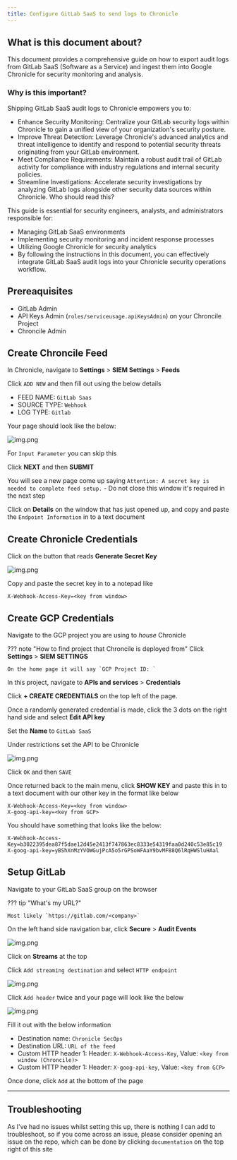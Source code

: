 ```yaml
---
title: Configure GitLab SaaS to send logs to Chronicle
---
```


## What is this document about?

This document provides a comprehensive guide on how to export audit logs from GitLab SaaS (Software as a Service) and ingest them into Google Chronicle for security monitoring and analysis.

### Why is this important?

Shipping GitLab SaaS audit logs to Chronicle empowers you to:

* Enhance Security Monitoring: Centralize your GitLab security logs within Chronicle to gain a unified view of your organization's security posture.
* Improve Threat Detection: Leverage Chronicle's advanced analytics and threat intelligence to identify and respond to potential security threats originating from your GitLab environment.
* Meet Compliance Requirements: Maintain a robust audit trail of GitLab activity for compliance with industry regulations and internal security policies.
* Streamline Investigations: Accelerate security investigations by analyzing GitLab logs alongside other security data sources within Chronicle.
Who should read this?

This guide is essential for security engineers, analysts, and administrators responsible for:

* Managing GitLab SaaS environments
* Implementing security monitoring and incident response processes
* Utilizing Google Chronicle for security analytics
* By following the instructions in this document, you can effectively integrate GitLab SaaS audit logs into your Chronicle security operations workflow.

## Prereaquisites

* GitLab Admin
* API Keys Admin (`roles/serviceusage.apiKeysAdmin`) on your Chroncile Project
* Chroncile Admin

## Create Chroncile Feed

In Chronicle, navigate to **Settings** > **SIEM Settings** > **Feeds**

Click `ADD NEW` and then fill out using the below details

* FEED NAME: `GitLab Saas`
* SOURCE TYPE: `Webhook`
* LOG TYPE: `Gitlab`

Your page should look like the below:

![img.png](../../../assets/chronicle-gitlab-saas-set-properties.png)

For `Input Parameter` you can skip this

Click **NEXT** and then **SUBMIT**

You will see a new page come up saying `Attention: A secret key is needed to complete feed setup.` - Do not close this window
it's required in the next step

Click on **Details** on the window that has just opened up, and copy and paste the `Endpoint Information` in to a text document

## Create Chronicle Credentials

Click on the button that reads **Generate Secret Key**

![img.png](../../../assets/chronicle-gitlab-saas-secret-key.png)

Copy and paste the secret key in to a notepad like

```text
X-Webhook-Access-Key=<key from window>
```

## Create GCP Credentials

Navigate to the GCP project you are using to _house_ Chronicle

??? note "How to find project that Chroncile is deployed from"
    Click **Settings** > **SIEM SETTINGS**

    On the home page it will say `GCP Project ID: `

In this project, navigate to **APIs and services** > **Credentials**

Click **+ CREATE CREDENTIALS** on the top left of the page.

Once a randomly generated credential is made, click the 3 dots on the right hand side and select **Edit API key**

Set the **Name** to `GitLab SaaS`

Under restrictions set the API to be Chronicle

![img.png](../../../assets/chroncile-api-key-restrict.png)

Click `OK` and then `SAVE`

Once returned back to the main menu, click **SHOW KEY** and paste this in to a text document with our other key in the format like below

```text
X-Webhook-Access-Key=<key from window>
X-goog-api-key=<key from GCP>
```

You should have something that looks like the below:

```text
X-Webhook-Access-Key=b3022395dea87f5dae12d45e2413f747863ec8333e54319faa0d240c53e85c19
X-goog-api-key=yBShXnMzYVOWGujPcA5o5rGPSoWFAaY9bvMF88Q6lRqHWSluHAal
```

## Setup GitLab

Navigate to your GitLab SaaS group on the browser

??? tip "What's my URL?"

    Most likely `https://gitlab.com/<company>`

On the left hand side navigation bar, click **Secure** > **Audit Events**

![img.png](../../../assets/chronicle-gitlab-saas-secure-auditevents-menu.png)

Click on **Streams** at the top

Click `Add streaming destination` and select `HTTP endpoint`

![img.png](../../../assets/chronicle-gitlab-saas-gitlab-auditevents-streaming-destination.png)

Click `Add header` twice and your page will look like the below

![img.png](../../../assets/chronicle-gitlab-saas-gitlab-add-destination-dialogue-double-header.png)

Fill it out with the below information

* Destination name: `Chronicle SecOps`
* Destination URL: `URL of the feed`
* Custom HTTP header 1: Header: `X-Webhook-Access-Key`, Value: `<key from window (Chroncile)>`
* Custom HTTP header 1: Header: `X-goog-api-key`, Value: `<key from GCP>`

Once done, click `Add` at the bottom of the page

---

## Troubleshooting

As I've had no issues whilst setting this up, there is nothing I can add to troubleshoot, so if you come across
an issue, please consider opening an issue on the repo, which can be done by clicking `documentation` on the top right of
this site
